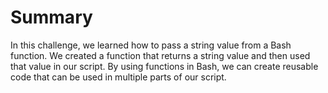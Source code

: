 # Summary

In this challenge, we learned how to pass a string value from a Bash function. We created a function that returns a string value and then used that value in our script. By using functions in Bash, we can create reusable code that can be used in multiple parts of our script.
